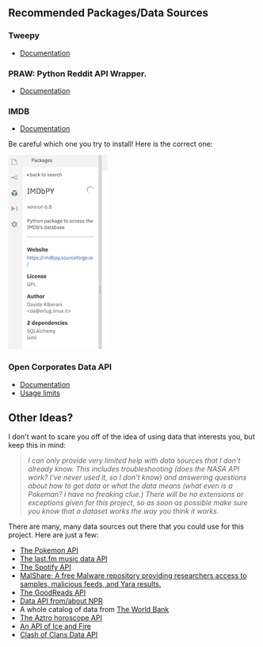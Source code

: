 ## Recommended Packages/Data Sources

### Tweepy

- [Documentation](http://docs.tweepy.org/en/latest/)

### PRAW: Python Reddit API Wrapper.

- [Documentation](https://praw.readthedocs.io/en/latest/)

### IMDB

- [Documentation](https://imdbpy.readthedocs.io/en/latest/)

Be careful which one you try to install! Here is the correct one:

![](assets/xx-datasource-ideas-245e75e6.png)

### Open Corporates Data API

- [Documentation](https://api.opencorporates.com/documentation/API-Reference)
- [Usage limits](https://api.opencorporates.com/documentation/API-Reference#usage-limits)

## Other Ideas?

I don't want to scare you off of the idea of using data that interests you, but keep this in mind:

> _I can only provide _very limited help_ with data sources that I don't already know. This includes troubleshooting (does the NASA API work? I've never used it, so I don't know) and answering questions about how to get data or what the data means (what even is a Pokeman? I have no freaking clue.) There will be no extensions or exceptions given for this project, so as soon as possible make sure you know that a dataset works the way you think it works._

There are many, many data sources out there that you could use for this project. Here are just a few:

- [The Pokemon API](https://pokeapi.co/)
- [The last.fm music data API](https://www.last.fm/api)
- [The Spotify API](https://developer.spotify.com/documentation/web-api/)
- [MalShare: A free Malware repository providing researchers access to samples, malicious feeds, and Yara results.](https://www.malshare.com/index.php)
- [The GoodReads API](https://www.goodreads.com/api)
- [Data API from/about NPR](https://dev.npr.org/)
- A whole catalog of data from [The World Bank](https://datacatalog.worldbank.org/)
- [The Aztro horoscope API](https://aztro.readthedocs.io/en/latest/)
- [An API of Ice and Fire](https://anapioficeandfire.com/)
- [Clash of Clans Data API](https://developer.clashofclans.com)
